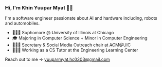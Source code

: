 ### Hi, I'm Khin Yuupar Myat 👩🏻 
<!--
**hera-myat/hera-myat** is a ✨ _special_ ✨ repository because its `README.md` (this file) appears on your GitHub profile.

Here are some ideas to get you started:

- 🔭 I’m currently working on ...
- 🌱 I’m currently learning ...
- 👯 I’m looking to collaborate on ...
- 🤔 I’m looking for help with ...
- 💬 Ask me about ...
- 📫 How to reach me: ...
- 😄 Pronouns: ...
- ⚡ Fun fact: ...
-->
I'm a software engineer passionate about AI and hardware including, robots and automobiles.

- 👩🏻‍🎓 Sophomore @ University of Illinois at Chicago
- 🎓 Majoring in Computer Science + Minor in Computer Engineering
- 👩🏻‍💼 Secretary & Social Media Outreach chair at ACM@UIC
- 👩🏻‍🏫 Working as a CS Tutor at the Engineering Learning Center

Reach out to me → yuuparmyat.hc0303@gmail.com
